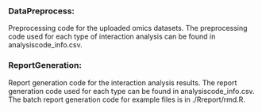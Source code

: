 ### DataPreprocess:
Preprocessing code for the uploaded omics datasets. The preprocessing code used for each type of interaction analysis can be found in analysiscode_info.csv. 
### ReportGeneration:
Report generation code for the interaction analysis results. The report generation code used for each type can be found in analysiscode_info.csv. The batch report generation code for example files is in ./Rreport/rmd.R.


    
